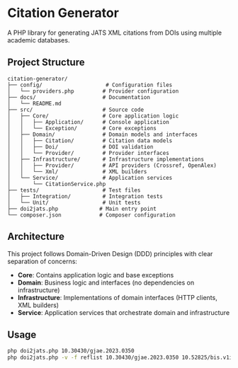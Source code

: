 # Citation Generator

A PHP library for generating JATS XML citations from DOIs using multiple academic databases.

## Project Structure

```
citation-generator/
├── config/                    # Configuration files
│   └── providers.php         # Provider configuration
├── docs/                     # Documentation
│   └── README.md
├── src/                      # Source code
│   ├── Core/                 # Core application logic
│   │   ├── Application/      # Console application
│   │   └── Exception/        # Core exceptions
│   ├── Domain/               # Domain models and interfaces
│   │   ├── Citation/         # Citation data models
│   │   ├── Doi/              # DOI validation
│   │   └── Provider/         # Provider interfaces
│   ├── Infrastructure/       # Infrastructure implementations
│   │   ├── Provider/         # API providers (Crossref, OpenAlex)
│   │   └── Xml/              # XML builders
│   └── Service/              # Application services
│       └── CitationService.php
├── tests/                    # Test files
│   ├── Integration/          # Integration tests
│   └── Unit/                 # Unit tests
├── doi2jats.php             # Main entry point
└── composer.json            # Composer configuration
```

## Architecture

This project follows Domain-Driven Design (DDD) principles with clear separation of concerns:

- **Core**: Contains application logic and base exceptions
- **Domain**: Business logic and interfaces (no dependencies on infrastructure)
- **Infrastructure**: Implementations of domain interfaces (HTTP clients, XML builders)
- **Service**: Application services that orchestrate domain and infrastructure

## Usage

```bash
php doi2jats.php 10.30430/gjae.2023.0350
php doi2jats.php -v -f reflist 10.30430/gjae.2023.0350 10.52825/bis.v1i.42
```
